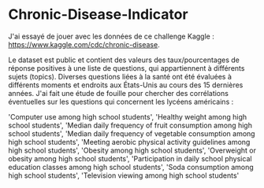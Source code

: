 # Chronic-Disease-Indicator
J'ai essayé de jouer avec les données de ce challenge Kaggle : https://www.kaggle.com/cdc/chronic-disease.

Le dataset est public et contient des valeurs des taux/pourcentages de réponse positives à une liste de questions, qui appartiennent à différents sujets (topics).
Diverses questions liées à la santé ont été évaluées à différents moments et endroits aux États-Unis au cours des 15 dernières années.
J'ai fait une étude de fouille  pour chercher des corrélations éventuelles sur les questions qui concernent les lycéens américains :

'Computer use among high school students',
'Healthy weight among high school students',
'Median daily frequency of fruit consumption among high school students',
'Median daily frequency of vegetable consumption among high school students',
'Meeting aerobic physical activity guidelines among high school students',
'Obesity among high school students',
'Overweight or obesity among high school students',
'Participation in daily school physical education classes among high school students',
'Soda consumption among high school students',
'Television viewing among high school students'
